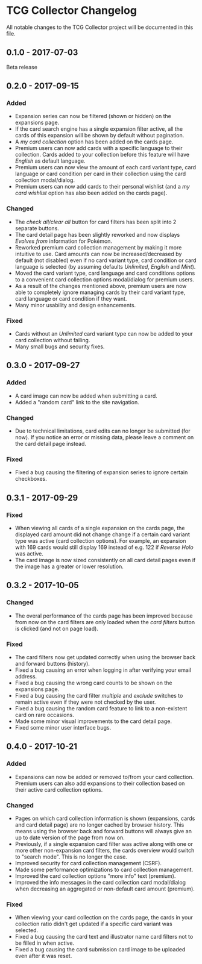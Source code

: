 # TCG Collector Changelog

All notable changes to the TCG Collector project will be documented in this file.

## 0.1.0 - 2017-07-03

Beta release

## 0.2.0 - 2017-09-15

### Added

- Expansion series can now be filtered (shown or hidden) on the expansions page.
- If the card search engine has a single expansion filter active, all the cards of this expansion will be shown by default without pagination.
- A *my card collection* option has been added on the cards page.
- Premium users can now add cards with a specific language to their collection. Cards added to your collection before this feature will have *English* as default language.
- Premium users can now view the amount of each card variant type, card language or card condition per card in their collection using the card collection modal/dialog.
- Premium users can now add cards to their personal wishlist (and a *my card wishlist* option has also been added on the cards page).

### Changed

- The *check all/clear all* button for card filters has been split into 2 separate buttons.
- The card detail page has been slightly reworked and now displays *Evolves from* information for Pokémon.
- Reworked premium card collection management by making it more intuitive to use. Card amounts can now be increased/decreased by default (not disabled) even if no card variant type, card condition or card language is selected (by assuming defaults *Unlimited*, *English* and *Mint*).
- Moved the card variant type, card language and card conditions options to a convenient card collection options modal/dialog for premium users.
- As a result of the changes mentioned above, premium users are now able to completely ignore managing cards by their card variant type, card language or card condition if they want.
- Many minor usability and design enhancements.

### Fixed

- Cards without an *Unlimited* card variant type can now be added to your card collection without failing.
- Many small bugs and security fixes.

## 0.3.0 - 2017-09-27

### Added

- A card image can now be added when submitting a card.
- Added a "random card" link to the site navigation.

### Changed

- Due to technical limitations, card edits can no longer be submitted (for now). If you notice an error or missing data, please leave a comment on the card detail page instead.

### Fixed

- Fixed a bug causing the filtering of expansion series to ignore certain checkboxes.

## 0.3.1 - 2017-09-29

### Fixed

- When viewing all cards of a single expansion on the cards page, the displayed card amount did not change change if a certain card variant type was active (card collection options). For example, an expansion with 169 cards would still display 169 instead of e.g. 122 if *Reverse Holo* was active.
- The card image is now sized consistently on all card detail pages even if the image has a greater or lower resolution.

## 0.3.2 - 2017-10-05

### Changed

- The overal performance of the cards page has been improved because from now on the card filters are only loaded when the *card filters* button is clicked (and not on page load).

### Fixed

- The card filters now get updated correctly when using the browser back and forward buttons (history).
- Fixed a bug causing an error when logging in after verifying your email address.
- Fixed a bug causing the wrong card counts to be shown on the expansions page.
- Fixed a bug causing the card filter *multiple* and *exclude* switches to remain active even if they were not checked by the user.
- Fixed a bug causing the random card feature to link to a non-existent card on rare occasions.
- Made some minor visual improvements to the card detail page.
- Fixed some minor user interface bugs.

## 0.4.0 - 2017-10-21

### Added

- Expansions can now be added or removed to/from your card collection. Premium users can also add expansions to their collection based on their active card collection options.

### Changed

- Pages on which card collection information is shown (expansions, cards and card detail page) are no longer cached by browser history. This means using the browser back and forward buttons will always give an up to date version of the page from now on.
- Previously, if a single expansion card filter was active along with one or more other non-expansion card filters, the cards overview would switch to "search mode". This is no longer the case.
- Improved security for card collection management (CSRF).
- Made some performance optimizations to card collection management.
- Improved the card collection options "more info" text (premium).
- Improved the info messages in the card collection card modal/dialog when decreasing an aggregated or non-default card amount (premium).

### Fixed

- When viewing your card collection on the cards page, the cards in your collection ratio didn't get updated if a specific card variant was selected.
- Fixed a bug causing the card text and illustrator name card filters not to be filled in when active.
- Fixed a bug causing the card submission card image to be uploaded even after it was reset.
